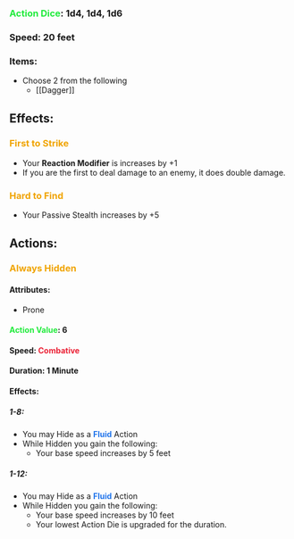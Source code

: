 ### <span style="font-weight:bold;color:rgb(33, 235, 60)">Action Dice</span>: 1d4, 1d4, 1d6
### Speed: 20 feet
### Items:
- Choose 2 from the following
	- [[Dagger]]
## Effects:
### <span style="font-weight:bold;color:rgb(240, 164, 0)">First to Strike</span>
- Your **Reaction Modifier** is increases by +1
- If you are the first to deal damage to an enemy, it does double damage.
### <span style="font-weight:bold;color:rgb(240, 164, 0)">Hard to Find</span>
- Your Passive Stealth increases by +5
## Actions:
### <span style="font-weight:bold;color:rgb(240, 164, 0)">Always Hidden</span>
#### Attributes:
- Prone
#### <span style="font-weight:bold;color:rgb(33, 235, 60)">Action Value</span>: 6
#### Speed: <span style="font-weight:bold; color:rgb(235, 33, 53)">Combative</span>
#### Duration: 1 Minute
#### Effects:
##### 1-8: 
- You may Hide as a <span style="font-weight:bold; color:rgb(33, 117, 235)">Fluid</span> Action
- While Hidden you gain the following:
	- Your base speed increases by 5 feet
##### 1-12:
- You may Hide as a <span style="font-weight:bold; color:rgb(33, 117, 235)">Fluid</span> Action
- While Hidden you gain the following:
	- Your base speed increases by 10 feet
	- Your lowest Action Die is upgraded for the duration.
